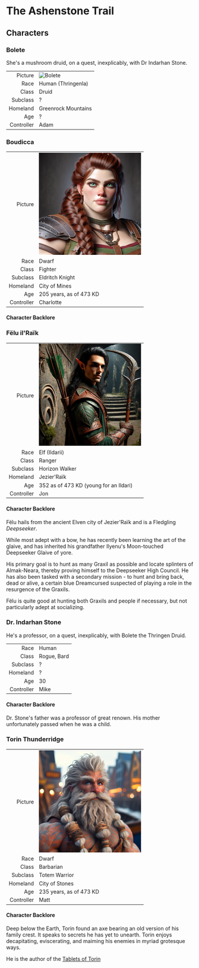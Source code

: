 # The Ashenstone Trail

## Characters

<!-- Page-wide HTML goes here -->
<style>
  table {margin-left: 0 !important;}
</style>

<!-- end HTML -->

### Bolete 

She's a mushroom druid, on a quest, inexplicably, with Dr Indarhan Stone.

| | |
|-------------:|:--------------------|
| Picture      | <img src="images/characters/bolete.png" alt="Bolete" width="275"/> |
| Race         | Human (Thringenla)  |
| Class        | Druid               |
| Subclass     | ?                   |
| Homeland     | Greenrock Mountains |
| Age          | ?                   |
| Controller   | Adam                |


### Boudicca

| | |
|-------------:|:--------------------|
| Picture      | <img src="images/characters/boudicca.png" alt="Boudicca" width="275"/> |
| Race         | Dwarf               |
| Class        | Fighter             |
| Subclass     | Eldritch Knight     |
| Homeland     | City of Mines       |
| Age          | 205 years, as of 473 KD |
| Controller   | Charlotte           |

#### Character Backlore

### Fëlu il'Raïk

| | |
|-------------:|:--------------------|
| Picture      | <img src="images/characters/felu.png" alt="Felu" width="275"/> |
| Race         | Elf (Ildarii)            |
| Class        | Ranger                   |
| Subclass     | Horizon Walker           |
| Homeland     | Jezier'Raïk              |
| Age          | 352 as of 473 KD (young for an Ildari) |
| Controller   | Jon                      |

#### Character Backlore

Fëlu hails from the ancient Elven city of Jezier'Raïk and is a Fledgling *Deepseeker*.

While most adept with a bow, he has recently been learning the art of the glaive, and has inherited his grandfather Ilyenu's Moon-touched Deepseeker Glaive of yore.

His primary goal is to hunt as many Graxil as possible and locate splinters of Almak-Neara, thereby proving himself to the Deepseeker High Council. He has also been tasked with a secondary mission - to hunt and bring back, dead or alive, a certain blue Dreamcursed suspected of playing a role in the resurgence of the Graxils.

Fëlu is quite good at hunting both Graxils and people if necessary, but not particularly adept at socializing.


### Dr. Indarhan Stone

He's a professor, on a quest, inexplicably, with Bolete the Thringen Druid.

| | |
|-------------:|:--------------------|
| Race         | Human               |
| Class        | Rogue, Bard         |
| Subclass     | ?                   |
| Homeland     | ?                   |
| Age          | 30 |
| Controller   | Mike                |

#### Character Backlore

Dr. Stone's father was a professor of great renown. His mother unfortunately passed when he was a child.

### Torin Thunderridge

| | |
|-------------:|:------------------------|
| Picture      | <img src="images/characters/torin.png" alt="Torin Thunderridge" width="275"/> |
| Race         | Dwarf                   |
| Class        | Barbarian               |
| Subclass     | Totem Warrior           |
| Homeland     | City of Stones          |
| Age          | 235 years, as of 473 KD |
| Controller   | Matt                    |

#### Character Backlore

Deep below the Earth, Torin found an axe bearing an old version of his family crest. 
It speaks to secrets he has yet to unearth.
Torin enjoys decapitating, eviscerating, and maiming his enemies in myriad grotesque ways.

He is the author of the [Tablets of Torin](2-TabletsOfTorin.md)
